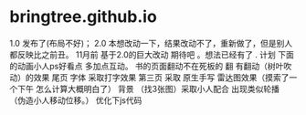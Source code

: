 # bringtree.github.io

1.0 发布了(布局不好)；
2.0 本想改动一下，结果改动不了，重新做了，但是别人都反映比之前丑。
11月前  基于2.0的巨大改动 期待吧 。想法已经有了 .
   计划  下面的动画小人ps好看点 多加点互动。
         书的页面翻动不在死板的 翻 有翻动（树叶吹动）的效果
         尾页 字体 采取打字效果 
         第三页 采取 原生手写 雷达图效果（摸索了一个下午 怎么计算大概明白了）
         背景 （找3张图）采取小人配合 出现类似轮播 （伪造小人移动位移。）
         优化下js代码
                
